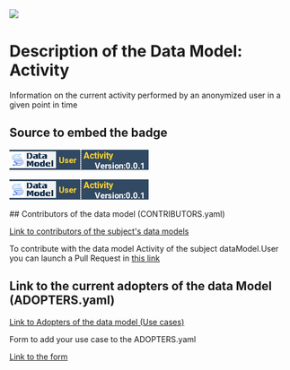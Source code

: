 <html><img src="https://smartdatamodels.org/wp-content/uploads/2021/09/Logo_SmartDataModels_reduced.png">

# Description of the Data Model: Activity

Information on the current activity performed by an anonymized user in a given point in time

## Source to embed the badge

<a href="https://github.com/smart-data-models/dataModel.User/blob/master/Activity/SmartDataModelBadge.md"><img src ="https://raw.githubusercontent.com/smart-data-models/dataModel.User/master/Activity/SmartDataModelBadge.png"></a>

<a href="https://github.com/smart-data-models/dataModel.User/blob/master/Activity/SmartDataModelBadge.md">

<img src ="https://raw.githubusercontent.com/smart-data-models/dataModel.User/master/Activity/SmartDataModelBadge.png">

</a>## Contributors of the data model (CONTRIBUTORS.yaml)

<a href="https://github.com/smart-data-models/dataModel.User/blob/master/CONTRIBUTORS.yaml">Link to contributors of the subject's data models</a><br>

To contribute with the data model Activity of the subject dataModel.User you can launch a Pull Request in <a href="https://github.com/smart-data-models/dataModel.User/compare">this link</a> 

## Link to the current adopters of the data Model (ADOPTERS.yaml)

<a href="https://github.com/smart-data-models/dataModel.User/blob/master/Activity/ADOPTERS.yaml">Link to Adopters of the data model (Use cases)</a><br>

Form to add your use case to the ADOPTERS.yaml

<a href="https://smartdatamodels.org/index.php/instructions-to-be-listed-as-a-data-model-adopter-of-smart-data-models/">Link to the form </a><br>

